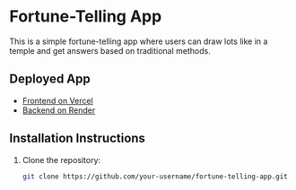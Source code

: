 # Fortune-Telling App

This is a simple fortune-telling app where users can draw lots like in a temple and get answers based on traditional methods.

## Deployed App

- [Frontend on Vercel](https://your-app-name.vercel.app)
- [Backend on Render](https://your-backend-app.onrender.com)

## Installation Instructions

1. Clone the repository:
   ```bash
   git clone https://github.com/your-username/fortune-telling-app.git
   ```
